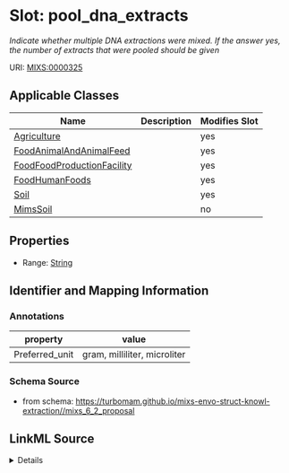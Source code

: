 # Slot: pool_dna_extracts


_Indicate whether multiple DNA extractions were mixed. If the answer yes, the number of extracts that were pooled should be given_



URI: [MIXS:0000325](https://w3id.org/mixs/0000325)



<!-- no inheritance hierarchy -->




## Applicable Classes

| Name | Description | Modifies Slot |
| --- | --- | --- |
[Agriculture](Agriculture.md) |  |  yes  |
[FoodAnimalAndAnimalFeed](FoodAnimalAndAnimalFeed.md) |  |  yes  |
[FoodFoodProductionFacility](FoodFoodProductionFacility.md) |  |  yes  |
[FoodHumanFoods](FoodHumanFoods.md) |  |  yes  |
[Soil](Soil.md) |  |  yes  |
[MimsSoil](MimsSoil.md) |  |  no  |







## Properties

* Range: [String](String.md)





## Identifier and Mapping Information





### Annotations

| property | value |
| --- | --- |
| Preferred_unit | gram, milliliter, microliter |



### Schema Source


* from schema: https://turbomam.github.io/mixs-envo-struct-knowl-extraction//mixs_6_2_proposal




## LinkML Source

<details>
```yaml
name: pool_dna_extracts
annotations:
  Preferred_unit:
    tag: Preferred_unit
    value: gram, milliliter, microliter
description: Indicate whether multiple DNA extractions were mixed. If the answer yes,
  the number of extracts that were pooled should be given
title: pooling of DNA extracts (if done)
notes:
- dna
- pooling
from_schema: https://turbomam.github.io/mixs-envo-struct-knowl-extraction//mixs_6_2_proposal
rank: 1000
slot_uri: MIXS:0000325
alias: pool_dna_extracts
domain_of:
- Agriculture
- FoodAnimalAndAnimalFeed
- FoodFoodProductionFacility
- FoodHumanFoods
- Soil
range: string

```
</details>